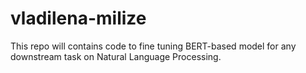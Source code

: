 # vladilena-milize
This repo will contains code to fine tuning BERT-based model for any downstream task on Natural Language Processing. 
